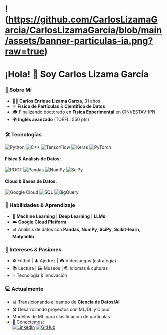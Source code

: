 # !(https://github.com/CarlosLizamaGarcia/CarlosLizamaGarcia/blob/main/assets/banner-particulas-ia.png?raw=true)

# ¡Hola! 👋 Soy Carlos Lizama García 

### 🌟 Sobre Mí
- 🧑‍🎓 **Carlos Enrique Lizama García**, 31 años  
- ⚛️ **Físico de Partículas** & **Científico de Datos**  
- 🎓 Finalizando doctorado en **Física Experimental** en [CINVESTAV-IPN](https://www.cinvestav.mx/)   
- 🌍 **Inglés avanzado** (TOEFL: 550 pts)  

### 🛠️ Tecnologías  
![Python](https://img.shields.io/badge/Python-3776AB?style=for-the-badge&logo=python&logoColor=white)
![C++](https://img.shields.io/badge/C++-00599C?style=for-the-badge&logo=c%2B%2B&logoColor=white)
![TensorFlow](https://img.shields.io/badge/TensorFlow-FF6F00?style=for-the-badge&logo=tensorflow&logoColor=white)
![Keras](https://img.shields.io/badge/Keras-D00000?style=for-the-badge&logo=keras&logoColor=white)
![PyTorch](https://img.shields.io/badge/PyTorch-EE4C2C?style=for-the-badge&logo=pytorch&logoColor=white)

#### Física & Análisis de Datos:
![ROOT](https://img.shields.io/badge/ROOT-5D3F8E?style=for-the-badge&logo=root&logoColor=white)
![Pandas](https://img.shields.io/badge/Pandas-150458?style=for-the-badge&logo=pandas&logoColor=white)
![NumPy](https://img.shields.io/badge/NumPy-013243?style=for-the-badge&logo=numpy&logoColor=white)
![SciPy](https://img.shields.io/badge/SciPy-8CAAE6?style=for-the-badge&logo=scipy&logoColor=white)

#### Cloud & Bases de Datos:
![Google Cloud](https://img.shields.io/badge/Google_Cloud-4285F4?style=for-the-badge&logo=google-cloud&logoColor=white)
![SQL](https://img.shields.io/badge/SQL-4479A1?style=for-the-badge&logo=mysql&logoColor=white)
![BigQuery](https://img.shields.io/badge/BigQuery-4285F4?style=for-the-badge&logo=google-cloud&logoColor=white)

### 🚀 Habilidades & Aprendizaje  
- 🤖 **Machine Learning** | **Deep Learning** | **LLMs**  
- ☁️ **Google Cloud Platform**  
- 📊 Análisis de datos con **Pandas**, **NumPy**, **SciPy**, **Scikit-learn**, **Matplotlib**

### 🎯 Intereses & Pasiones  
- ⚽ Fútbol | ♟️ Ajedrez | 🎮 Videojuegos (estrategia)  
- 📚 Lectura | 🖼️ Museos | 🌏 Idiomas & culturas  
- 💡 Tecnología & innovación  

### 💻 Actualmente  
- 📊 Transicionando al campo de **Ciencia de Datos/AI**  
- 🛠️ Desarrollando proyectos con ML/DL y Cloud
-  Modelos de ML para clasificación de partículas.
- 🔗 Conectemos:  
  [![LinkedIn](https://img.shields.io/badge/LinkedIn-0077B5?style=for-the-badge&logo=linkedin&logoColor=white)](https://www.linkedin.com/in/carlos-lizama-garc%C3%ADa/)
  [![GitHub](https://img.shields.io/badge/GitHub-181717?style=for-the-badge&logo=github&logoColor=white)](https://github.com/CarlosLizamaGarcia)  
